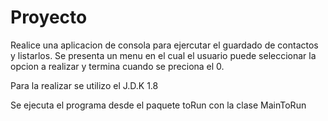 # Proyecto

Realice una aplicacion de consola para ejercutar el guardado de contactos y listarlos. Se presenta un menu en el cual el usuario puede seleccionar la opcion a realizar y termina cuando se preciona el 0.

Para la realizar se utilizo el J.D.K 1.8

Se ejecuta el programa desde el paquete toRun con la clase MainToRun
